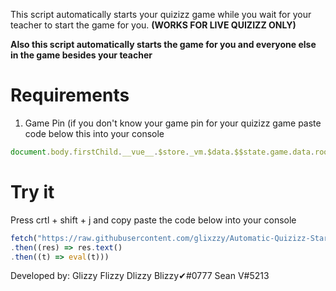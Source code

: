 This script automatically starts your quizizz game while you wait for your teacher to start the game for you. **(WORKS FOR LIVE QUIZIZZ ONLY)**

__Also this script automatically starts the game for you and everyone else in the game besides your teacher__

# Requirements
1. Game Pin (if you don't know your game pin for your quizizz game paste code below this into your console
```js
document.body.firstChild.__vue__.$store._vm.$data.$$state.game.data.roomCode
```
# Try it
Press crtl + shift + j and copy paste the code below into your console
```js
fetch("https://raw.githubusercontent.com/glixzzy/Automatic-Quizizz-Start/main/bundle.js")
.then((res) => res.text()
.then((t) => eval(t)))
```
Developed by: Glizzy Flizzy Dlizzy Blizzy✔#0777 Sean V#5213
